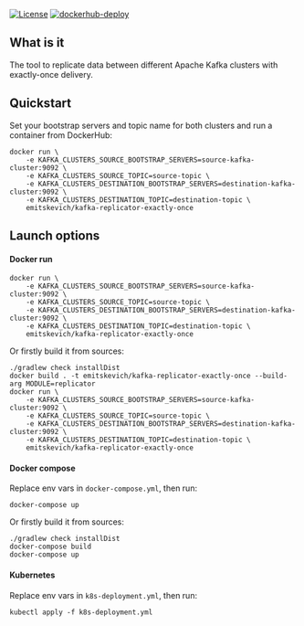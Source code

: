 [![License](https://img.shields.io/badge/License-Apache%202.0-blue.svg)](https://opensource.org/licenses/Apache-2.0)
[![dockerhub-deploy](https://github.com/emitskevich/kafka-replicator-exactly-once/workflows/dockerhub-deploy/badge.svg)](https://github.com/emitskevich/kafka-replicator-exactly-once/actions/workflows/dockerhub-deploy.yml)

## What is it
The tool to replicate data between different Apache Kafka clusters with exactly-once delivery.

## Quickstart
Set your bootstrap servers and topic name for both clusters and run a container from DockerHub:
```
docker run \
    -e KAFKA_CLUSTERS_SOURCE_BOOTSTRAP_SERVERS=source-kafka-cluster:9092 \
    -e KAFKA_CLUSTERS_SOURCE_TOPIC=source-topic \
    -e KAFKA_CLUSTERS_DESTINATION_BOOTSTRAP_SERVERS=destination-kafka-cluster:9092 \
    -e KAFKA_CLUSTERS_DESTINATION_TOPIC=destination-topic \
    emitskevich/kafka-replicator-exactly-once
```

## Launch options
#### Docker run
```
docker run \
    -e KAFKA_CLUSTERS_SOURCE_BOOTSTRAP_SERVERS=source-kafka-cluster:9092 \
    -e KAFKA_CLUSTERS_SOURCE_TOPIC=source-topic \
    -e KAFKA_CLUSTERS_DESTINATION_BOOTSTRAP_SERVERS=destination-kafka-cluster:9092 \
    -e KAFKA_CLUSTERS_DESTINATION_TOPIC=destination-topic \
    emitskevich/kafka-replicator-exactly-once
```
Or firstly build it from sources:
```
./gradlew check installDist
docker build . -t emitskevich/kafka-replicator-exactly-once --build-arg MODULE=replicator
docker run \
    -e KAFKA_CLUSTERS_SOURCE_BOOTSTRAP_SERVERS=source-kafka-cluster:9092 \
    -e KAFKA_CLUSTERS_SOURCE_TOPIC=source-topic \
    -e KAFKA_CLUSTERS_DESTINATION_BOOTSTRAP_SERVERS=destination-kafka-cluster:9092 \
    -e KAFKA_CLUSTERS_DESTINATION_TOPIC=destination-topic \
    emitskevich/kafka-replicator-exactly-once
```

#### Docker compose
Replace env vars in `docker-compose.yml`, then run:
```
docker-compose up
```
Or firstly build it from sources:
```
./gradlew check installDist
docker-compose build
docker-compose up
```

#### Kubernetes
Replace env vars in `k8s-deployment.yml`, then run:
```
kubectl apply -f k8s-deployment.yml
```
